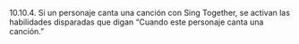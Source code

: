 10.10.4. Si un personaje canta una canción con Sing Together, se activan las habilidades disparadas que digan “Cuando este personaje canta una canción.”